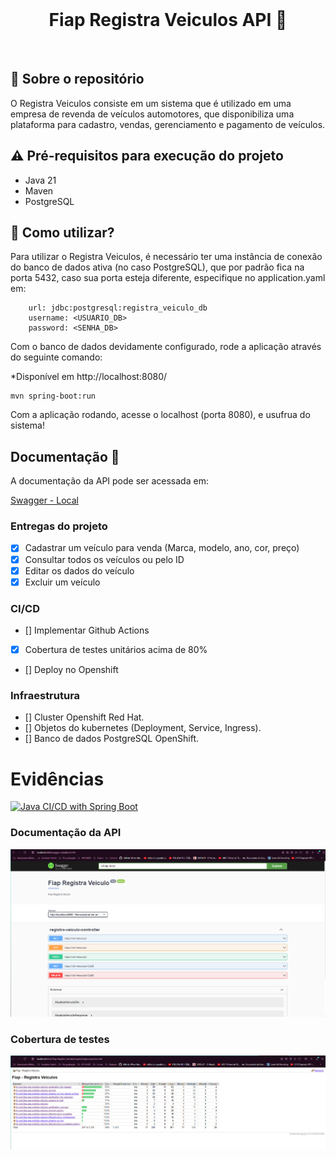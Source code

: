 <br>
<h1 align="center">
Fiap Registra Veiculos API 🚗
</h1>
<br>

## 💬 Sobre o repositório

O Registra Veiculos consiste em um sistema que é utilizado em uma empresa de revenda de veículos automotores, que disponibiliza uma plataforma para cadastro, vendas, gerenciamento e pagamento de veículos.

## ⚠ Pré-requisitos para execução do projeto

* Java 21
* Maven
* PostgreSQL

## 📌 Como utilizar?

Para utilizar o Registra Veiculos, é necessário ter uma instância de conexão do banco de dados ativa (no caso PostgreSQL), que por padrão fica na porta 5432, caso sua porta esteja diferente, especifique no application.yaml em:

```
    url: jdbc:postgresql:registra_veiculo_db
    username: <USUARIO_DB>
    password: <SENHA_DB>
```

Com o banco de dados devidamente configurado, rode a aplicação através do seguinte comando:

*Disponível em http://localhost:8080/

```
mvn spring-boot:run 
```

Com a aplicação rodando, acesse o localhost (porta 8080), e usufrua do sistema!

## Documentação 📒
A documentação da API pode ser acessada em:


[Swagger - Local](http://localhost:8080/swagger-ui/index.html)

### Entregas do projeto
- [x] Cadastrar um veículo para venda (Marca, modelo, ano, cor, preço)
- [x] Consultar todos os veículos ou pelo ID
- [x] Editar os dados do veículo
- [x] Excluir um veículo

### CI/CD
- [] Implementar Github Actions
- [x] Cobertura de testes unitários acima de 80%
- [] Deploy no Openshift

### Infraestrutura
- [] Cluster Openshift Red Hat.
- [] Objetos do kubernetes (Deployment, Service, Ingress).
- [] Banco de dados PostgreSQL OpenShift.

# Evidências
[![Java CI/CD with Spring Boot](https://github.com/RoAlencar/Fiap-Registra_Veiculo/actions/workflows/deploy.yml/badge.svg)](https://github.com/RoAlencar/Fiap-Registra_Veiculo/actions/workflows/deploy.yml)

### Documentação da API
![image](/images/swagger.png)

### Cobertura de testes
![image](/images/evidencia_cobertura.png)

